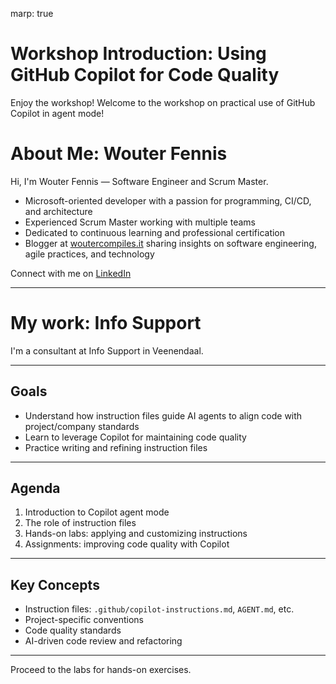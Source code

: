 marp: true

# Workshop Introduction: Using GitHub Copilot for Code Quality

Enjoy the workshop!
Welcome to the workshop on practical use of GitHub Copilot in agent mode!

# About Me: Wouter Fennis

Hi, I'm Wouter Fennis — Software Engineer and Scrum Master.

- Microsoft-oriented developer with a passion for programming, CI/CD, and architecture
- Experienced Scrum Master working with multiple teams
- Dedicated to continuous learning and professional certification
- Blogger at [woutercompiles.it](https://www.woutercompiles.it) sharing insights on software engineering, agile practices, and technology

Connect with me on [LinkedIn](https://www.linkedin.com/in/wouter-fennis/)

---

# My work: Info Support

I'm a consultant at Info Support in Veenendaal.



---

## Goals
- Understand how instruction files guide AI agents to align code with project/company standards
- Learn to leverage Copilot for maintaining code quality
- Practice writing and refining instruction files

---

## Agenda
1. Introduction to Copilot agent mode
2. The role of instruction files
3. Hands-on labs: applying and customizing instructions
4. Assignments: improving code quality with Copilot

---

## Key Concepts
- Instruction files: `.github/copilot-instructions.md`, `AGENT.md`, etc.
- Project-specific conventions
- Code quality standards
- AI-driven code review and refactoring

---

Proceed to the labs for hands-on exercises.